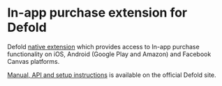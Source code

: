 # In-app purchase extension for Defold

Defold [native extension](https://www.defold.com/manuals/extensions/) which provides access to In-app purchase functionality on iOS, Android (Google Play and Amazon) and Facebook Canvas platforms.

[Manual, API and setup instructions](https://www.defold.com/extension-iap/) is available on the official Defold site.
